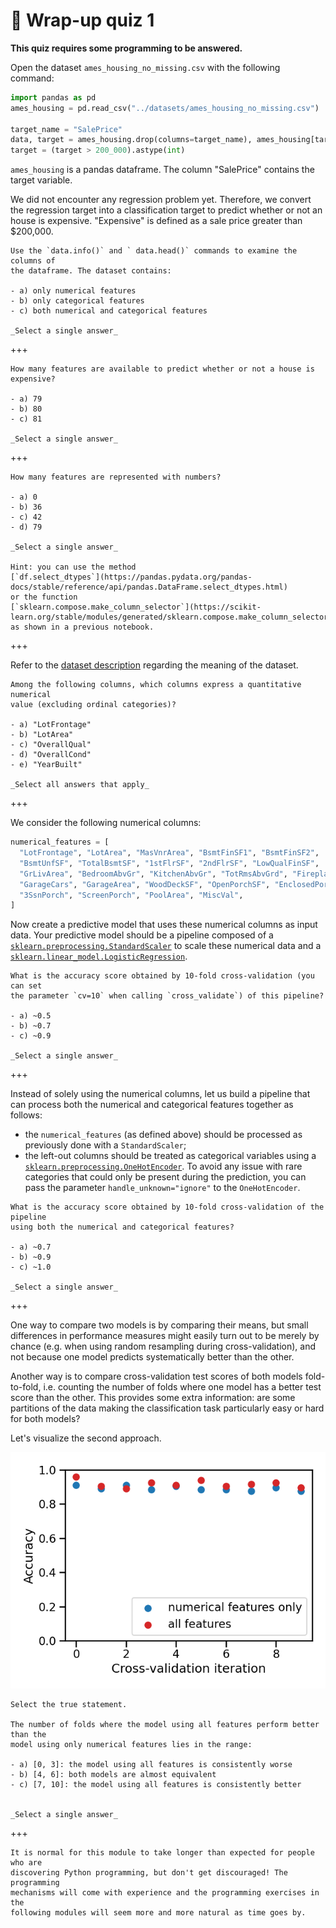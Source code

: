 # 🏁 Wrap-up quiz 1

**This quiz requires some programming to be answered.**

Open the dataset `ames_housing_no_missing.csv` with the following command:

```python
import pandas as pd
ames_housing = pd.read_csv("../datasets/ames_housing_no_missing.csv")

target_name = "SalePrice"
data, target = ames_housing.drop(columns=target_name), ames_housing[target_name]
target = (target > 200_000).astype(int)
```

`ames_housing` is a pandas dataframe. The column "SalePrice" contains the
target variable.

We did not encounter any regression problem yet. Therefore, we convert the
regression target into a classification target to predict whether or not an
house is expensive. "Expensive" is defined as a sale price greater than
$200,000.

```{admonition} Question
Use the `data.info()` and ` data.head()` commands to examine the columns of
the dataframe. The dataset contains:

- a) only numerical features
- b) only categorical features
- c) both numerical and categorical features

_Select a single answer_
```

+++

```{admonition} Question
How many features are available to predict whether or not a house is
expensive?

- a) 79
- b) 80
- c) 81

_Select a single answer_
```

+++

```{admonition} Question
How many features are represented with numbers?

- a) 0
- b) 36
- c) 42
- d) 79

_Select a single answer_

Hint: you can use the method
[`df.select_dtypes`](https://pandas.pydata.org/pandas-docs/stable/reference/api/pandas.DataFrame.select_dtypes.html)
or the function
[`sklearn.compose.make_column_selector`](https://scikit-learn.org/stable/modules/generated/sklearn.compose.make_column_selector.html)
as shown in a previous notebook.
```

+++

Refer to the [dataset description](https://www.openml.org/d/42165) regarding
the meaning of the dataset.

```{admonition} Question
Among the following columns, which columns express a quantitative numerical
value (excluding ordinal categories)?

- a) "LotFrontage"
- b) "LotArea"
- c) "OverallQual"
- d) "OverallCond"
- e) "YearBuilt"

_Select all answers that apply_
```

+++

We consider the following numerical columns:

```python
numerical_features = [
  "LotFrontage", "LotArea", "MasVnrArea", "BsmtFinSF1", "BsmtFinSF2",
  "BsmtUnfSF", "TotalBsmtSF", "1stFlrSF", "2ndFlrSF", "LowQualFinSF",
  "GrLivArea", "BedroomAbvGr", "KitchenAbvGr", "TotRmsAbvGrd", "Fireplaces",
  "GarageCars", "GarageArea", "WoodDeckSF", "OpenPorchSF", "EnclosedPorch",
  "3SsnPorch", "ScreenPorch", "PoolArea", "MiscVal",
]
```

Now create a predictive model that uses these numerical columns as input data.
Your predictive model should be a pipeline composed of a
[`sklearn.preprocessing.StandardScaler`](https://scikit-learn.org/stable/modules/generated/sklearn.preprocessing.StandardScaler.html)
to scale these numerical data and a
[`sklearn.linear_model.LogisticRegression`](https://scikit-learn.org/stable/modules/generated/sklearn.linear_model.LogisticRegression.html).

```{admonition} Question
What is the accuracy score obtained by 10-fold cross-validation (you can set
the parameter `cv=10` when calling `cross_validate`) of this pipeline?

- a) ~0.5
- b) ~0.7
- c) ~0.9

_Select a single answer_
```

+++

Instead of solely using the numerical columns, let us build a pipeline that
can process both the numerical and categorical features together as follows:

- the `numerical_features` (as defined above) should be processed as previously
  done with a `StandardScaler`;
- the left-out columns should be treated as categorical variables using a
  [`sklearn.preprocessing.OneHotEncoder`](https://scikit-learn.org/stable/modules/generated/sklearn.preprocessing.OneHotEncoder.html).
  To avoid any issue with rare categories that could only be present during
  the prediction, you can pass the parameter `handle_unknown="ignore"` to the
  `OneHotEncoder`.

```{admonition} Question
What is the accuracy score obtained by 10-fold cross-validation of the pipeline
using both the numerical and categorical features?

- a) ~0.7
- b) ~0.9
- c) ~1.0

_Select a single answer_
```

+++

One way to compare two models is by comparing their means, but small differences
in performance measures might easily turn out to be merely by chance (e.g.
when using random resampling during cross-validation), and not because one
model predicts systematically better than the other.

Another way is to compare cross-validation test scores of both models
fold-to-fold, i.e. counting the number of folds where one model has a better
test score than the other. This provides some extra information: are some
partitions of the data making the classification task particularly easy or hard
for both models?

Let's visualize the second approach.

![Fold-to-fold comparison](../../figures/numerical_pipeline_wrap_up_quiz_comparison.png)

```{admonition} Question
Select the true statement.

The number of folds where the model using all features perform better than the
model using only numerical features lies in the range:

- a) [0, 3]: the model using all features is consistently worse
- b) [4, 6]: both models are almost equivalent
- c) [7, 10]: the model using all features is consistently better


_Select a single answer_
```

+++

```{note}
It is normal for this module to take longer than expected for people who are
discovering Python programming, but don't get discouraged! The programming
mechanisms will come with experience and the programming exercises in the
following modules will seem more and more natural as time goes by.
```
